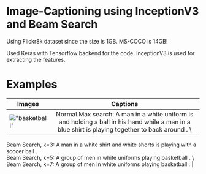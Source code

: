 # Image-Captioning using InceptionV3 and Beam Search

Using Flickr8k dataset since the size is 1GB. MS-COCO is 14GB!

Used Keras with Tensorflow backend for the code. InceptionV3 is used for extracting the features.

# Examples

| Images        | Captions      | 
| ------------- |:-------------:| 
| !["basketball"](https://raw.githubusercontent.com/yashk2810/Image-Captioning/master/images/basketball.png "basketball") | Normal Max search: A man in a white uniform is and holding a ball in his hand while a man in a blue shirt is playing together to back around . \
Beam Search, k=3: A man in a white shirt and white shorts is playing with a soccer ball . \
Beam Search, k=5: A group of men in white uniforms playing basketball . \ 
Beam Search, k=7: A group of men in white uniforms playing basketball . |
